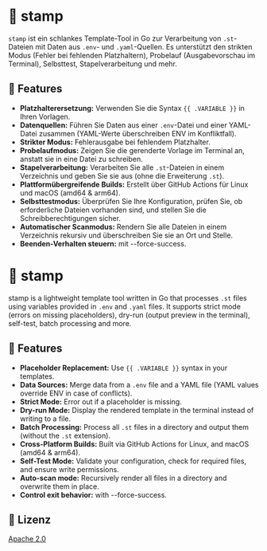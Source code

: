 # 🧰 stamp

`stamp` ist ein schlankes Template-Tool in Go zur Verarbeitung von `.st`-Dateien mit Daten aus `.env`- und `.yaml`-Quellen. Es unterstützt den strikten Modus (Fehler bei fehlenden Platzhaltern), Probelauf (Ausgabevorschau im Terminal), Selbsttest, Stapelverarbeitung und mehr.

## 🔧 Features

- **Platzhalterersetzung:** Verwenden Sie die Syntax `{{ .VARIABLE }}` in Ihren Vorlagen.
- **Datenquellen:** Führen Sie Daten aus einer `.env`-Datei und einer YAML-Datei zusammen (YAML-Werte überschreiben ENV im Konfliktfall).
- **Strikter Modus:** Fehlerausgabe bei fehlendem Platzhalter.
- **Probelaufmodus:** Zeigen Sie die gerenderte Vorlage im Terminal an, anstatt sie in eine Datei zu schreiben.
- **Stapelverarbeitung:** Verarbeiten Sie alle `.st`-Dateien in einem Verzeichnis und geben Sie sie aus (ohne die Erweiterung `.st`).
- **Plattformübergreifende Builds:** Erstellt über GitHub Actions für Linux und macOS (amd64 & arm64).
- **Selbsttestmodus:** Überprüfen Sie Ihre Konfiguration, prüfen Sie, ob erforderliche Dateien vorhanden sind, und stellen Sie die Schreibberechtigungen sicher.
- **Automatischer Scanmodus:** Rendern Sie alle Dateien in einem Verzeichnis rekursiv und überschreiben Sie sie an Ort und Stelle.
- **Beenden-Verhalten steuern:** mit --force-success.

# 🧰 stamp

stamp is a lightweight template tool written in Go that processes `.st` files using variables provided in `.env` and `.yaml` files. It supports strict mode (errors on missing placeholders), dry-run (output preview in the terminal), self-test, batch processing and more.

## 🔧 Features

- **Placeholder Replacement:** Use `{{ .VARIABLE }}` syntax in your templates.
- **Data Sources:** Merge data from a `.env` file and a YAML file (YAML values override ENV in case of conflicts).
- **Strict Mode:** Error out if a placeholder is missing.
- **Dry-run Mode:** Display the rendered template in the terminal instead of writing to a file.
- **Batch Processing:** Process all `.st` files in a directory and output them (without the `.st` extension).
- **Cross-Platform Builds:** Built via GitHub Actions for Linux, and macOS (amd64 & arm64).
- **Self-Test Mode:** Validate your configuration, check for required files, and ensure write permissions.
- **Auto-scan mode:** Recursively render all files in a directory and overwrite them in place.
- **Control exit behavior:** with --force-success.




## 📄 Lizenz

[Apache 2.0](LICENSE)

